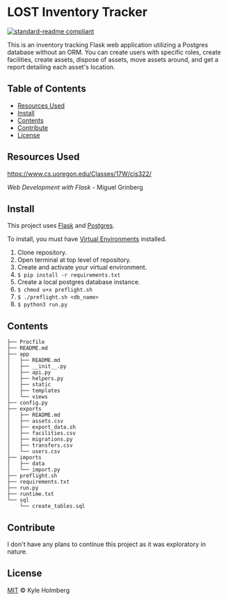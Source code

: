 # LOST Inventory Tracker

[![standard-readme compliant](https://img.shields.io/badge/readme%20style-standard-brightgreen.svg?style=flat-square)](https://github.com/RichardLitt/standard-readme)

This is an inventory tracking Flask web application utilizing a Postgres database without an ORM. You can create users with specific roles, create facilities, create assets, dispose of assets, move assets around, and get a report detailing each asset's location.


## Table of Contents

- [Resources Used](#resources-used)
- [Install](#install)
- [Contents](#contents)
- [Contribute](#contribute)
- [License](#license)


## Resources Used

https://www.cs.uoregon.edu/Classes/17W/cis322/

<i>Web Development with Flask</i> - Miguel Grinberg


## Install

This project uses [Flask](http://flask.pocoo.org/) and [Postgres](https://www.postgresql.org/).

To install, you must have [Virtual Environments](https://pypi.python.org/pypi/virtualenv) installed.

1. Clone repository.
2. Open terminal at top level of repository.
3. Create and activate your virtual environment.
4. `$ pip install -r requirements.txt`
5. Create a local postgres database instance.
6. `$ chmod u+x preflight.sh`
7. `$ ./preflight.sh <db_name>`
8. `$ python3 run.py`


## Contents
```
├── Procfile
├── README.md
├── app
│   ├── README.md
│   ├── __init__.py
│   ├── api.py
│   ├── helpers.py
│   ├── static
│   ├── templates
│   └── views
├── config.py
├── exports
│   ├── README.md
│   ├── assets.csv
│   ├── export_data.sh
│   ├── facilities.csv
│   ├── migrations.py
│   ├── transfers.csv
│   └── users.csv
├── imports
│   ├── data
│   └── import.py
├── preflight.sh
├── requirements.txt
├── run.py
├── runtime.txt
└── sql
    └── create_tables.sql
```  


## Contribute

I don't have any plans to continue this project as it was exploratory in nature.


## License

[MIT](LICENSE) © Kyle Holmberg
